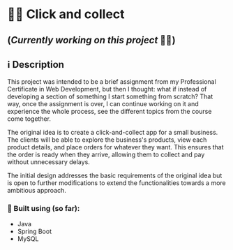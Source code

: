 # :doughnut::calling: Click and collect
## (*Currently working on this project* 🔧🔨)

## :information_source: Description
This project was intended to be a brief assignment from my Professional Certificate in Web Development, but then I thought: what if instead of developing a section of something I start something from scratch? That way, once the assignment is over, I can continue working on it and experience the whole process, see the different topics from the course come together.


The original idea is to create a click-and-collect app for a small business. The clients will be able to explore the business's products, view each product details, and place orders for whatever they want. This ensures that the order is ready when they arrive, allowing them to collect and pay without unnecessary delays.


The initial design addresses the basic requirements of the original idea but is open to further modifications to extend the functionalities towards a more ambitious approach.

### :dart: Built using (so far):
- Java
- Spring Boot
- MySQL


